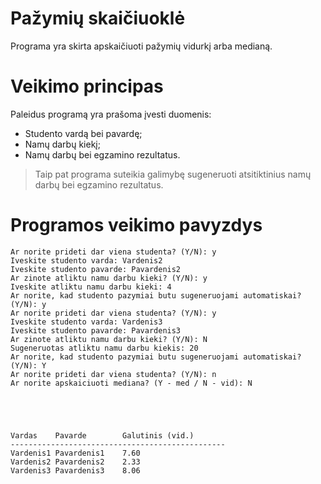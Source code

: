 # Pažymių skaičiuoklė #

Programa yra skirta apskaičiuoti pažymių vidurkį arba medianą.

# Veikimo principas #

Paleidus programą yra prašoma įvesti duomenis:

* Studento vardą bei pavardę;
* Namų darbų kiekį;
* Namų darbų bei egzamino rezultatus.

> Taip pat programa suteikia galimybę sugeneruoti atsitiktinius namų darbų bei egzamino rezultatus.

# Programos veikimo pavyzdys #

```
Ar norite prideti dar viena studenta? (Y/N): y
Iveskite studento varda: Vardenis2
Iveskite studento pavarde: Pavardenis2
Ar zinote atliktu namu darbu kieki? (Y/N): y
Iveskite atliktu namu darbu kieki: 4
Ar norite, kad studento pazymiai butu sugeneruojami automatiskai? (Y/N): y
Ar norite prideti dar viena studenta? (Y/N): y
Iveskite studento varda: Vardenis3
Iveskite studento pavarde: Pavardenis3
Ar zinote atliktu namu darbu kieki? (Y/N): N
Sugeneruotas atliktu namu darbu kiekis: 20
Ar norite, kad studento pazymiai butu sugeneruojami automatiskai? (Y/N): Y
Ar norite prideti dar viena studenta? (Y/N): n
Ar norite apskaiciuoti mediana? (Y - med / N - vid): N





Vardas    Pavarde        Galutinis (vid.)
------------------------------------------------
Vardenis1 Pavardenis1    7.60
Vardenis2 Pavardenis2    2.33
Vardenis3 Pavardenis3    8.06
```

